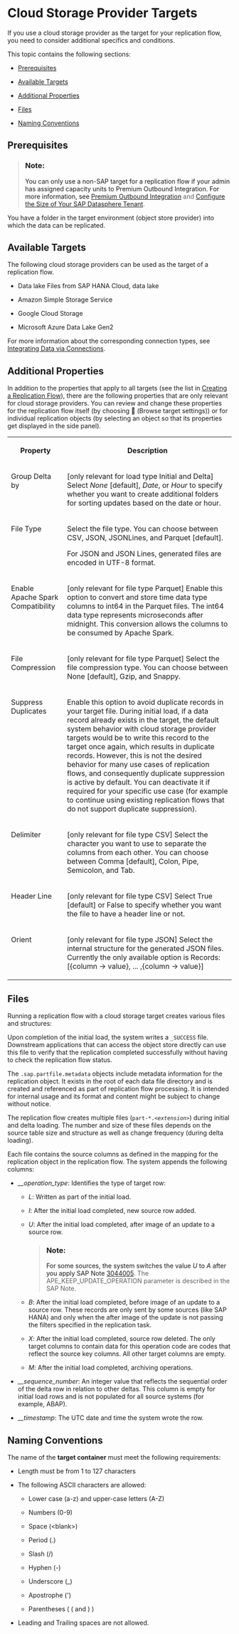 <!-- loio43d93a27150a4a218e3df14e3abdf456 -->

<link rel="stylesheet" type="text/css" href="../css/sap-icons.css"/>

# Cloud Storage Provider Targets

If you use a cloud storage provider as the target for your replication flow, you need to consider additional specifics and conditions.

This topic contains the following sections:

-   [Prerequisites](cloud-storage-provider-targets-43d93a2.md#loio43d93a27150a4a218e3df14e3abdf456__section_ReplTargets_NonSAPTargets_Prerequisites)

-   [Available Targets](cloud-storage-provider-targets-43d93a2.md#loio43d93a27150a4a218e3df14e3abdf456__section_ReplTargets_NonSAPTargets)

-   [Additional Properties](cloud-storage-provider-targets-43d93a2.md#loio43d93a27150a4a218e3df14e3abdf456__section_ReplFlow_NonSAP_Targets_Properties)

-   [Files](cloud-storage-provider-targets-43d93a2.md#loio43d93a27150a4a218e3df14e3abdf456__section_ReplFlow_Files)

-   [Naming Conventions](cloud-storage-provider-targets-43d93a2.md#loio43d93a27150a4a218e3df14e3abdf456__section_ReplFlow_NonSAP_Targets_Naming)




<a name="loio43d93a27150a4a218e3df14e3abdf456__section_ReplTargets_NonSAPTargets_Prerequisites"/>

## Prerequisites

> ### Note:  
> You can only use a non-SAP target for a replication flow if your admin has assigned capacity units to Premium Outbound Integration. For more information, see [Premium Outbound Integration](premium-outbound-integration-4e9c6ac.md) and [Configure the Size of Your SAP Datasphere Tenant](https://help.sap.com/docs/SAP_DATASPHERE/9f804b8efa8043539289f42f372c4862/33f8ef4ec359409fb75925a68c23ebc3.html).

You have a folder in the target environment \(object store provider\) into which the data can be replicated.



<a name="loio43d93a27150a4a218e3df14e3abdf456__section_ReplTargets_NonSAPTargets"/>

## Available Targets

The following cloud storage providers can be used as the target of a replication flow.

-   Data lake Files from SAP HANA Cloud, data lake

-   Amazon Simple Storage Service

-   Google Cloud Storage

-   Microsoft Azure Data Lake Gen2


For more information about the corresponding connection types, see [Integrating Data via Connections](https://help.sap.com/docs/SAP_DATASPHERE/be5967d099974c69b77f4549425ca4c0/eb85e157ab654152bd68a8714036e463.html).



<a name="loio43d93a27150a4a218e3df14e3abdf456__section_ReplFlow_NonSAP_Targets_Properties"/>

## Additional Properties

In addition to the properties that apply to all targets \(see the list in [Creating a Replication Flow](creating-a-replication-flow-25e2bd7.md)\), there are the following properties that are only relevant for cloud storage providers. You can review and change these properties for the replication flow itself \(by choosing <span class="FPA-icons-V3"></span> \(Browse target settings\)\) or for individual replication objects \(by selecting an object so that its properties get displayed in the side panel\).


<table>
<tr>
<th valign="top">

Property

</th>
<th valign="top">

Description

</th>
</tr>
<tr>
<td valign="top">

Group Delta by

</td>
<td valign="top">

\[only relevant for load type Initial and Delta\] Select *None* \[default\], *Date*, or *Hour* to specify whether you want to create additional folders for sorting updates based on the date or hour.

</td>
</tr>
<tr>
<td valign="top">

File Type

</td>
<td valign="top">

Select the file type. You can choose between CSV, JSON, JSONLines, and Parquet \[default\]. 

For JSON and JSON Lines, generated files are encoded in UTF-8 format.

</td>
</tr>
<tr>
<td valign="top">

Enable Apache Spark Compatibility

</td>
<td valign="top">

\[only relevant for file type Parquet\] Enable this option to convert and store time data type columns to int64 in the Parquet files. The int64 data type represents microseconds after midnight. This conversion allows the columns to be consumed by Apache Spark.

</td>
</tr>
<tr>
<td valign="top">

File Compression

</td>
<td valign="top">

\[only relevant for file type Parquet\] Select the file compression type. You can choose between None \[default\], Gzip, and Snappy. 

</td>
</tr>
<tr>
<td valign="top">

Suppress Duplicates

</td>
<td valign="top">

Enable this option to avoid duplicate records in your target file. During initial load, if a data record already exists in the target, the default system behavior with cloud storage provider targets would be to write this record to the target once again, which results in duplicate records. However, this is not the desired behavior for many use cases of replication flows, and consequently duplicate suppression is active by default. You can deactivate it if required for your specific use case \(for example to continue using existing replication flows that do not support duplicate suppression\).

</td>
</tr>
<tr>
<td valign="top">

Delimiter

</td>
<td valign="top">

\[only relevant for file type CSV\] Select the character you want to use to separate the columns from each other. You can choose between Comma \[default\], Colon, Pipe, Semicolon, and Tab.

</td>
</tr>
<tr>
<td valign="top">

Header Line

</td>
<td valign="top">

\[only relevant for file type CSV\] Select True \[default\] or False to specify whether you want the file to have a header line or not.

</td>
</tr>
<tr>
<td valign="top">

Orient

</td>
<td valign="top">

\[only relevant for file type JSON\] Select the internal structure for the generated JSON files. Currently the only available option is Records: \[\{column -\> value\}, ... ,\{column -\> value\}\]

</td>
</tr>
</table>



<a name="loio43d93a27150a4a218e3df14e3abdf456__section_ReplFlow_Files"/>

## Files

Running a replication flow with a cloud storage target creates various files and structures:

Upon completion of the initial load, the system writes a `_SUCCESS` file. Downstream applications that can access the object store directly can use this file to verify that the replication completed successfully without having to check the replication flow status.

The `.sap.partfile.metadata` objects include metadata information for the replication object. It exists in the root of each data file directory and is created and referenced as part of replication flow processing. It is intended for internal usage and its format and content might be subject to change without notice.

The replication flow creates multiple files \(<code>part-*.<i class="varname">&lt;extension&gt;</i></code>\) during initial and delta loading. The number and size of these files depends on the source table size and structure as well as change frequency \(during delta loading\).

Each file contains the source columns as defined in the mapping for the replication object in the replication flow. The system appends the following columns:

-   *\_\_operation\_type*: Identifies the type of target row:
    -   *L*: Written as part of the initial load.

    -   *I*: After the initial load completed, new source row added.

    -   *U*: After the initial load completed, after image of an update to a source row.

        > ### Note:  
        > For some sources, the system switches the value *U* to *A* after you apply SAP Note [3044005](https://me.sap.com/notes/3044005). The APE\_KEEP\_UPDATE\_OPERATION parameter is described in the SAP Note.

    -   *B*: After the initial load completed, before image of an update to a source row. These records are only sent by some sources \(like SAP HANA\) and only when the after image of the update is not passing the filters specified in the replication task.

    -   *X*: After the initial load completed, source row deleted. The only target columns to contain data for this operation code are codes that reflect the source key columns. All other target columns are empty.

    -   *M*: After the initial load completed, archiving operations.


-   *\_\_sequence\_number*: An integer value that reflects the sequential order of the delta row in relation to other deltas. This column is empty for initial load rows and is not populated for all source systems \(for example, ABAP\).
-   *\_\_timestamp*: The UTC date and time the system wrote the row.



<a name="loio43d93a27150a4a218e3df14e3abdf456__section_ReplFlow_NonSAP_Targets_Naming"/>

## Naming Conventions

The name of the **target container** must meet the following requirements:

-   Length must be from 1 to 127 characters

-   The following ASCII characters are allowed:

    -   Lower case \(a-z\) and upper-case letters \(A-Z\)

    -   Numbers \(0-9\)

    -   Space \(<blank\>\)

    -   Period \(.\)

    -   Slash \(/\)

    -   Hyphen \(-\)

    -   Underscore \(\_\)

    -   Apostrophe \('\)

    -   Parentheses \( \( and \) \)


-   Leading and Trailing spaces are not allowed.


